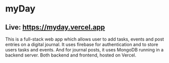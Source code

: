 # myDay

## Live: https://myday.vercel.app

This is a full-stack web app which allows user to add tasks, events and post entries on a digital journal. It uses firebase for authentication and to store users tasks and events. And for journal posts, it uses MongoDB running in a backend server. Both backend and frontend, hosted on Vercel.
